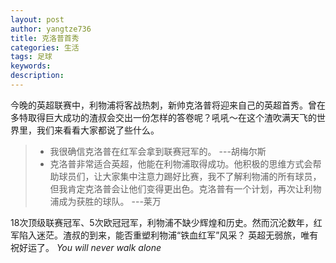 ```yaml
---
layout: post
author: yangtze736
title: 克洛普首秀
categories: 生活
tags: 足球
keywords: 
description:
---
```


今晚的英超联赛中，利物浦将客战热刺，新帅克洛普将迎来自己的英超首秀。曾在多特取得巨大成功的渣叔会交出一份怎样的答卷呢？吼吼～在这个渣吹满天飞的世界里，我们来看看大家都说了些什么。

> - 我很确信克洛普在红军会拿到联赛冠军的。 ---胡梅尔斯
> - 克洛普非常适合英超，他能在利物浦取得成功。他积极的思维方式会帮助球员们，让大家集中注意力踢好比赛，我不了解利物浦的所有球员，但我肯定克洛普会让他们变得更出色。克洛普有一个计划，再次让利物浦成为获胜的球队。 ---莱万


18次顶级联赛冠军、5次欧冠冠军，利物浦不缺少辉煌和历史。然而沉沦数年，红军陷入迷茫。渣叔的到来，能否重塑利物浦“铁血红军”风采？ 英超无弱旅，唯有祝好运了。 *You will never walk alone*

